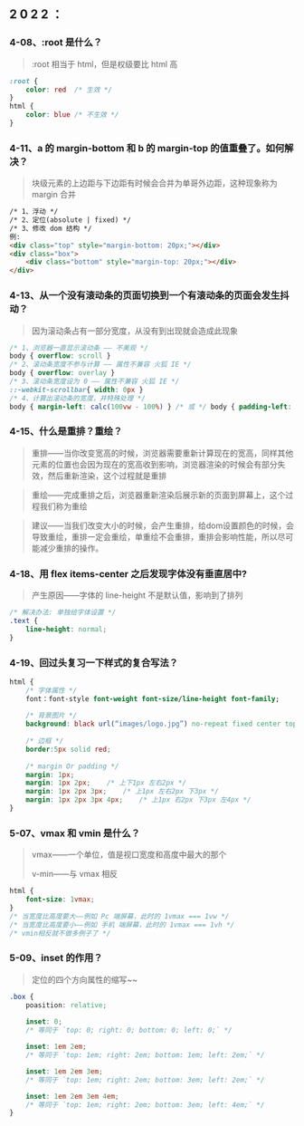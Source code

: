 ## 2 0 2 2 ：

### 4-08、:root 是什么？

> :root 相当于 html，但是权级要比 html 高

```css
:root {
    color: red  /* 生效 */
}
html {
    color: blue /* 不生效 */
}
```



### 4-11、a 的 margin-bottom 和 b 的 margin-top 的值重叠了。如何解决？

> 块级元素的上边距与下边距有时候会合并为单哥外边距，这种现象称为 margin 合并

```html
/* 1、浮动 */
/* 2、定位(absolute | fixed) */
/* 3、修改 dom 结构 */
例:
<div class="top" style="margin-bottom: 20px;"></div>
<div class="box">
	<div class="bottom" style="margin-top: 20px;"></div>
</div>
```



### 4-13、从一个没有滚动条的页面切换到一个有滚动条的页面会发生抖动？

> 因为滚动条占有一部分宽度，从没有到出现就会造成此现象

```css
/* 1、浏览器一直显示滚动条 —— 不美观 */
body { overflow: scroll }
/* 2、滚动条宽度不参与计算 —— 属性不兼容 火狐 IE */
body { overflow: overlay }
/* 3、滚动条宽度设为 0 —— 属性不兼容 火狐 IE */
::-webkit-scrollbar{ width: 0px }
/* 4、计算出滚动条的宽度，并特殊处理 */
body { margin-left: calc(100vw - 100%) } /* 或 */ body { padding-left: calc(100vw - 100%) }
```



### 4-15、什么是重排？重绘？

> 重排——当你改变宽高的时候，浏览器需要重新计算现在的宽高，同样其他元素的位置也会因为现在的宽高收到影响，浏览器渲染的时候会有部分失效，然后重新渲染，这个过程就是重排

> 重绘——完成重排之后，浏览器重新渲染后展示新的页面到屏幕上，这个过程我们称为重绘

> 建议——当我们改变大小的时候，会产生重排，给dom设置颜色的时候，会导致重绘，重排一定会重绘，单重绘不会重排，重排会影响性能，所以尽可能减少重排的操作。

### 4-18、用 flex items-center 之后发现字体没有垂直居中?

> 产生原因——字体的 line-height 不是默认值，影响到了排列

```css
/* 解决办法: 单独给字体设置 */
.text {
    line-height: normal; 
}
```



### 4-19、回过头复习一下样式的复合写法？

```css
html {
    /* 字体属性 */
    font：font-style font-weight font-size/line-height font-family;
    
    /* 背景图片 */
    background: black url(“images/logo.jpg”) no-repeat fixed center top;
    
    /* 边框 */
    border:5px solid red;
    
    /* margin Or padding */
    margin: 1px;	 
    margin: 1px 2px;	/* 上下1px 左右2px */
    margin: 1px 2px 3px;	/* 上1px 左右2px 下3px */
    margin: 1px 2px 3px 4px;	/* 上1px 右2px 下3px 左4px */
}
```



### 5-07、vmax 和 vmin 是什么？

> vmax——一个单位，值是视口宽度和高度中最大的那个
>
> v-min——与 vmax 相反

```css
html {
    font-size: 1vmax;
}
/* 当宽度比高度要大——例如 Pc 端屏幕，此时的 1vmax === 1vw */
/* 当宽度比高度要小——例如 手机 端屏幕，此时的 1vmax === 1vh */
/* vmin相反就不做多例子了 */
```

### 5-09、inset 的作用？

> 定位的四个方向属性的缩写~~

```css
.box {
    poasition: relative;
    
    inset: 0;
    /* 等同于 `top: 0; right: 0; bottom: 0; left: 0;` */

    inset: 1em 2em;
    /* 等同于 `top: 1em; right: 2em; bottom: 1em; left: 2em;` */

    inset: 1em 2em 3em;
    /* 等同于 `top: 1em; right: 2em; bottom: 3em; left: 2em;` */

    inset: 1em 2em 3em 4em;
    /* 等同于 `top: 1em; right: 2em; bottom: 3em; left: 4em;` */
}

```

